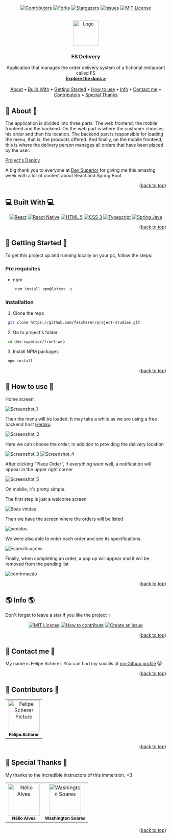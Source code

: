<a name="readme-top"></a>

<div align="center">

[![Contributors][contributors-shield]][contributors-url]
[![Forks][forks-shield]][forks-url]
[![Stargazers][stars-shield]][stars-url]
[![Issues][issues-shield]][issues-url]
[![MIT License][license-shield]][license-url]

  <br />
  <a href="https://github.com/fescherer/project-studies/tree/main/dev-superior/fsdelivery-sds2">
    <img src="https://user-images.githubusercontent.com/62115215/219968182-03b59ee8-4bf9-490b-9c22-3dfcbac19625.png" alt="Logo" width="80" height="80">
  </a>

<h3 align="center">FS Delivery</h3>

<p align="center">

Application that manages the order delivery system of a fictional restaurant called FS
<br />
<a href="https://github.com/fescherer/project-studies/tree/main/dev-superior/fsdelivery-sds2"><strong>Explore the docs »</strong></a>
<br />
<br />
<a href="#about">About</a>
•
<a href="#stack">Build With</a>
•
<a href="#install">Getting Started</a>
•
<a href="#usage">How to use</a>
•
<a href="#info">Info</a>
•
<a href="#contact">Contact me</a>
•
<a href="#contributors">Contributors</a>
•
<a href="#special-thanks">Special Thanks</a>

</p>
</div>

<!-- **********************🐲About🐲********************** -->

<a name="about"></a>

## 📕 About 📕

The application is divided into three parts: The web frontend; the mobile frontend and the backend. On the web part is where the customer chooses his order and then his location. The backend part is responsible for loading the menu, that is, the products offered. And finally, on the mobile frontend, this is where the delivery person manages all orders that have been placed by the user.

[Project's Deploy](https://felipescherer-fsdelivery.netlify.app)

A big thank you to everyone at [Dev Superior](https://youtube.com/devsuperior) for giving me this amazing week with a lot of content about React and Spring Boot.

<p align="right">(<a href="#readme-top">back to top</a>)</p>

<!-- **********************🐲Built With🐲********************** -->

<a name="stack"></a>

## 💻 Built With 💻

<div align="center">

[![React][reactjs]][react-url]
[![React Native][react-native]][react-native-url]
[![HTML 5][html-5]][html-url]
[![CSS 3][css-3]][css-url]
[![Typescript][typescript]][typescript-url]
[![Spring Java][spring]][spring-url]

</div>

<p align="right">(<a href="#readme-top">back to top</a>)</p>

<!-- **********************🐲Getting Started🐲********************** -->

<a name="install"></a>

## 🚂 Getting Started 🚂

To get this project up and running locally on your pc, follow the steps:

### Pre requisites

- npm
  ```sh
   npm install npm@latest -g
  ```

### Installation

1. Clone the repo
  ```sh
   git clone https://github.com/fescherer/project-studies.git
  ```
2. Go to project's folder
  ```sh
   cd dev-superior/front-web
  ```

3. Install NPM packages
  ```sh
   npm install
  ```

<p align="right">(<a href="#readme-top">back to top</a>)</p>

<!-- **********************🐲How to use🐲********************** -->

<a name="usage"></a>

## 🙋 How to use 🙋

Home screen:

![Screenshot_1](https://user-images.githubusercontent.com/62115215/110243621-f37f4600-7f39-11eb-8099-105402b47d5a.png)

Then the menu will be loaded. It may take a while as we are using a free backend host [Heroku](https://www.heroku.com)

![Screenshot_2](https://user-images.githubusercontent.com/62115215/110243714-4953ee00-7f3a-11eb-99a2-b27830a560ec.png)

Here we can choose the order, in addition to providing the delivery location

![Screenshot_3](https://user-images.githubusercontent.com/62115215/110243771-8f10b680-7f3a-11eb-8d89-46cb39a62143.png)
![Screenshot_4](https://user-images.githubusercontent.com/62115215/110243769-8ddf8980-7f3a-11eb-82ce-1544742513dc.png)

After clicking "Place Order", if everything went well, a notification will appear in the upper right corner

![Screenshot_5](https://user-images.githubusercontent.com/62115215/110243840-e0b94100-7f3a-11eb-963a-accbe8f18072.png)

On mobile, it's pretty simple.

The first step is just a welcome screen

![Boas vindas](https://user-images.githubusercontent.com/62115215/110244092-eebb9180-7f3b-11eb-840a-8ad6ada1c5ef.jpeg)

Then we have the screen where the orders will be listed

![pedidos](https://user-images.githubusercontent.com/62115215/110244095-ef542800-7f3b-11eb-9598-433d36216a38.jpeg)

We were also able to enter each order and see its specifications.

![Especificações](https://user-images.githubusercontent.com/62115215/110244094-eebb9180-7f3b-11eb-9f06-7e1c2a558d92.jpeg)

Finally, when completing an order, a pop up will appear and it will be removed from the pending list

![confirmação](https://user-images.githubusercontent.com/62115215/110244091-ee22fb00-7f3b-11eb-976e-d8d36db50d89.jpeg)

<p align="right">(<a href="#readme-top">back to top</a>)</p>

<!-- **********************🐲Info🐲********************** -->

<a name="info"></a>

## 🌎 Info 🌎

Don't forget to leave a star if you like the project ✨

<div align="center">

[![MIT License][license-shield]][license-url]
[![How to contribute][info-contribute-shield]][info-contribute-url]
[![Create an issue][info-issues-shield]][info-issues-url]

</div>

<p align="right">(<a href="#readme-top">back to top</a>)</p>

<!-- **********************🐲Contact Me🐲********************** -->
<a name="contact"></a>

## 💬 Contact me 💬

My name is Felipe Scherer. You can find my socials at [my Github profile](https://github.com/fescherer) 😸

<p align="right">(<a href="#readme-top">back to top</a>)</p>

<!-- **********************🐲Contributors🐲********************** -->

<a name="contributors"></a>

## 🤗 Contributors 🤗

<table>
  <tr>
    <td align="center">
      <a href="https://github.com/fescherer">
        <img src="https://github.com/fescherer.png" width="100px;" alt="Felipe Scherer Picture"/><br>
        <sub>
          <b>Felipe Scherer</b>
        </sub>
      </a>
    </td>
  </tr>
</table>

<p align="right">(<a href="#readme-top">back to top</a>)</p>

<!-- **********************🐲Special Thanks🐲********************** -->

<a name="special-thanks"></a>

## 🤗 Special Thanks 🤗

My thanks to the incredible instructors of this immersion. <3

<table>
  <tr>
    <td align="center">
      <a href="https://github.com/acenelio">
        <img src="https://github.com/acenelio.png" width="100px;" alt="Nélio Alves"/><br>
        <sub>
          <b>Nélio Alves</b>
        </sub>
      </a>
    </td>
    <td align="center">
      <a href="https://github.com/washingtonsoares">
        <img src="https://github.com/washingtonsoares.png" width="100px;" alt="Washington Soares"/><br>
        <sub>
          <b>Washington Soares</b>
        </sub>
      </a>
    </td>
  </tr>
</table>

<p align="right">(<a href="#readme-top">back to top</a>)</p>

<!-- Badges and Badges Link -->
[contributors-shield]: https://img.shields.io/github/contributors/fescherer/project-studies.svg?style=for-the-badge
[contributors-url]: https://github.com/fescherer/project-studies/graphs/contributors
[forks-shield]: https://img.shields.io/github/forks/fescherer/project-studies.svg?style=for-the-badge
[forks-url]: https://github.com/fescherer/project-studies/network/members
[stars-shield]: https://img.shields.io/github/stars/fescherer/project-studies.svg?style=for-the-badge
[stars-url]: https://github.com/fescherer/project-studies/stargazers
[issues-shield]: https://img.shields.io/github/issues/fescherer/project-studies.svg?style=for-the-badge
[issues-url]: https://github.com/fescherer/project-studies/issues

[license-shield]: https://img.shields.io/github/license/fescherer/project-studies.svg?style=for-the-badge
[license-url]: https://github.com/fescherer/project-studies/blob/master/LICENSE
[info-contribute-shield]: https://img.shields.io/badge/👋-How%20to%20contribute-blue.svg?style=for-the-badge
[info-contribute-url]: https://github.com/fescherer/utils/blob/main/CONTRIBUTING.md
[info-issues-shield]: https://img.shields.io/badge/🐞-How%20to%20create%20an%20issue-blue.svg?style=for-the-badge
[info-issues-url]: https://github.com/fescherer/utils/blob/main/ISSUE.md

<!-- https://github.com/Ileriayo/markdown-badges -->
[reactjs]: https://img.shields.io/badge/React-20232A?style=for-the-badge&logo=react&logoColor=61DAFB
[react-url]: https://reactjs.org/
[html-5]: https://img.shields.io/badge/HTML5-E34F26?style=for-the-badge&logo=html5&logoColor=white
[html-url]: https://developer.mozilla.org/en-US/docs/Web/HTML
[css-3]: https://img.shields.io/badge/CSS3-1572B6?style=for-the-badge&logo=css3&logoColor=white
[css-url]: https://developer.mozilla.org/en-US/docs/Web/CSS
[typescript]: https://img.shields.io/badge/TypeScript-007ACC?style=for-the-badge&logo=typescript&logoColor=white
[typescript-url]: https://www.typescriptlang.org
[react-native]: https://img.shields.io/badge/react_native-%2320232a.svg?style=for-the-badge&logo=react&logoColor=%2361DAFB
[react-native-url]: https://reactnative.dev
[spring]: https://img.shields.io/badge/spring-%236DB33F.svg?style=for-the-badge&logo=spring&logoColor=white
[spring-url]: https://spring.io
